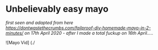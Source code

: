 # Unbelievably easy mayo



*first seen and adapted from  here https://dontwastethecrumbs.com/failproof-diy-homemade-mayo-in-2-minutes/*
*on 17th April 2020 - after I made a total fuckup on 16th April.....*


![Mayo Vid] (./
